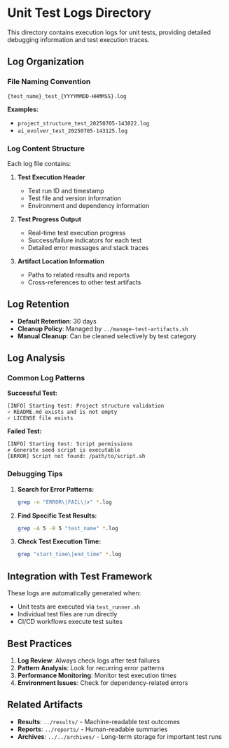 <!--
@file tests/unit/logs/README.md
@description Documentation for unit test execution logs directory
@author IT-Journey Team <team@it-journey.org>
@created 2025-07-05
@lastModified 2025-07-05
@version 1.0.0

@relatedIssues 
  - #test-artifact-management: Category-specific artifact storage
  - #test-framework-reorganization: Structured logging implementation

@relatedEvolutions
  - v1.0.0: Initial implementation with organized log storage

@dependencies
  - Parent test execution scripts for log generation

@changelog
  - 2025-07-05: Initial creation with artifact organization - ITJ

@usage Automatic log storage during unit test execution
@notes Logs are automatically timestamped and organized by test run
-->

# Unit Test Logs Directory

This directory contains execution logs for unit tests, providing detailed debugging information and test execution traces.

## Log Organization

### File Naming Convention

```text
{test_name}_test_{YYYYMMDD-HHMMSS}.log
```

**Examples:**
- `project_structure_test_20250705-143022.log`
- `ai_evolver_test_20250705-143125.log`

### Log Content Structure

Each log file contains:

1. **Test Execution Header**
   - Test run ID and timestamp
   - Test file and version information
   - Environment and dependency information

2. **Test Progress Output**
   - Real-time test execution progress
   - Success/failure indicators for each test
   - Detailed error messages and stack traces

3. **Artifact Location Information**
   - Paths to related results and reports
   - Cross-references to other test artifacts

## Log Retention

- **Default Retention**: 30 days
- **Cleanup Policy**: Managed by `../manage-test-artifacts.sh`
- **Manual Cleanup**: Can be cleaned selectively by test category

## Log Analysis

### Common Log Patterns

**Successful Test:**
```
[INFO] Starting test: Project structure validation
✓ README.md exists and is not empty
✓ LICENSE file exists
```

**Failed Test:**
```
[INFO] Starting test: Script permissions
✗ Generate seed script is executable
[ERROR] Script not found: /path/to/script.sh
```

### Debugging Tips

1. **Search for Error Patterns:**
   ```bash
   grep -n "ERROR\|FAIL\|✗" *.log
   ```

2. **Find Specific Test Results:**
   ```bash
   grep -A 5 -B 5 "test_name" *.log
   ```

3. **Check Test Execution Time:**
   ```bash
   grep "start_time\|end_time" *.log
   ```

## Integration with Test Framework

These logs are automatically generated when:
- Unit tests are executed via `test_runner.sh`
- Individual test files are run directly
- CI/CD workflows execute test suites

## Best Practices

1. **Log Review**: Always check logs after test failures
2. **Pattern Analysis**: Look for recurring error patterns
3. **Performance Monitoring**: Monitor test execution times
4. **Environment Issues**: Check for dependency-related errors

## Related Artifacts

- **Results**: `../results/` - Machine-readable test outcomes
- **Reports**: `../reports/` - Human-readable summaries
- **Archives**: `../../archives/` - Long-term storage for important test runs
